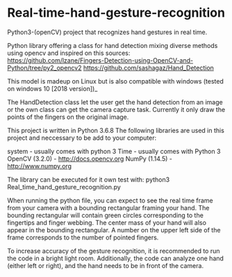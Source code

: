 # Real-time-hand-gesture-recognition
 Python3-(openCV) project that recognizes hand gestures in real time.


Python library offering a class for hand detection mixing diverse methods using opencv and inspired on this sources: https://github.com/lzane/Fingers-Detection-using-OpenCV-and-Python/tree/py2_opencv2 https://github.com/sashagaz/Hand_Detection

This model is madeup on Linux but is also compatible with windows (tested on windows 10 [2018 version])_

The HandDetection class let the user get the hand detection from an image or the own class can get the camera capture task. Currently it only draw the points of the fingers on the original image.

This project is written in Python 3.6.8 The following libraries are used in this project and neccessary to be add to your computer:

system - usually comes with python 3 Time - usually comes with Python 3 OpenCV (3.2.0) - http://docs.opencv.org NumPy (1.14.5) - http://www.numpy.org

The library can be executed for it own test with: python3 Real_time_hand_gesture_recognition.py

When running the python file, you can expect to see the real time frame from your camera with a bounding rectangular framing your hand. The bounding rectangular will contain green circles corresponding to the fingertips and finger webbing. The center mass of your hand will also appear in the bounding rectangular. A number on the upper left side of the frame corresponds to the number of pointed fingers.

To increase accuracy of the gesture recognition, it is recommended to run the code in a bright light room. Additionally, the code can analyze one hand (either left or right), and the hand needs to be in front of the camera.
